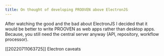 ```yaml
---
title: On thought of developing PROOVEN above ElectronJS
---
```



After watching the good and the bad about ElectronJS I decided that it would be better to write PROOVEN as web apps rather than desktop apps. Because, you still need the central server anyway (API, repository, workflow processor).

[[20220711063725]] Electron caveats